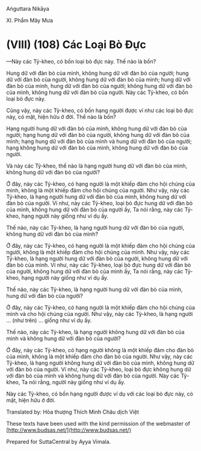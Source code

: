  

Aṅguttara Nikāya

XI. Phẩm Mây Mưa

# (VIII) (108) Các Loại Bò Ðực

—Này các Tỷ-kheo, có bốn loại bò đực này. Thế nào là bốn?

Hung dữ với đàn bò của mình, không hung dữ với đàn bò của người; hung dữ với đàn bò của người, không hung dữ với đàn bò của mình; hung dữ với đàn bò của mình, hung dữ với đàn bò của người; không hung dữ với đàn bò của mình, không hung dữ với đàn bò của người. Này các Tỷ-kheo, có bốn loại bò đực này.

Cũng vậy, này các Tỷ-kheo, có bốn hạng người được ví như các loại bò đực này, có mặt, hiện hữu ở đời. Thế nào là bốn?

Hạng người hung dữ với đàn bò của mình, không hung dữ với đàn bò của người; hạng hung dữ với đàn bò của người, không hung dữ với đàn bò của mình; hạng hung dữ với đàn bò của mình và hung dữ với đàn bò của người; hạng không hung dữ với đàn bò của mình, không hung dữ với đàn bò của người.

Và này các Tỷ-kheo, thế nào là hạng người hung dữ với đàn bò của mình, không hung dữ với đàn bò của người?

Ở đây, này các Tỷ-kheo, có hạng người là một khiếp đảm cho hội chúng của mình, không là một khiếp đảm cho hội chúng của người. Như vậy, này các Tỷ-kheo, là hạng người hung dữ với đàn bò của mình, không hung dữ với đàn bò của người. Ví như, này các Tỷ-kheo, loại bò đực hung dữ với đàn bò của mình, không hung dữ với đàn bò của người ấy, Ta nói rằng, này các Tỷ-kheo, hạng người này giống như ví dụ ấy.

Thế nào, này các Tỷ-kheo, là hạng người hung dữ với đàn bò của người, không hung dữ với đàn bò của mình?

Ở đây, này các Tỷ-kheo, có hạng người là một khiếp đảm cho hội chúng của người, không là một khiếp đảm cho hội chúng của mình. Như vậy, này các Tỷ-kheo, là hạng người hung dữ với đàn bò của người, không hung dữ với đàn bò của mình. Ví như, này các Tỷ-kheo, loại bò đực hung dữ với đàn bò của người, không hung dữ với đàn bò của mình ấy, Ta nói rằng, này các Tỷ-kheo, hạng người này giống như ví dụ ấy.

Thế nào, này các Tỷ-kheo, là hạng người hung dữ với đàn bò của mình, hung dữ với đàn bò của người?

Ở đây, này các Tỷ-kheo, có hạng người là một khiếp đảm cho hội chúng của mình và cho hội chúng của người. Như vậy, này các Tỷ-kheo, là hạng người … (như trên) … giống như ví dụ ấy.

Thế nào, này các Tỷ-kheo, là hạng người không hung dữ với đàn bò của mình và không hung dữ với đàn bò của người?

Ở đây, này các Tỷ-kheo, có hạng người không là một khiếp đảm cho đàn bò của mình, không là một khiếp đảm cho đàn bò của người. Như vậy, này các Tỷ-kheo, là hạng người không hung dữ với đàn bò của mình, không hung dữ với đàn bò của người. Ví như, này các Tỷ-kheo, loại bò đực không hung dữ với đàn bò của mình và không hung dữ với đàn bò của người. Này các Tỷ-kheo, Ta nói rằng, người này giống như ví dụ ấy.

Này các Tỷ-kheo, có bốn hạng người được ví dụ với các loại bò đực này, có mặt, hiện hữu ở đời.

Translated by: Hòa thượng Thích Minh Châu dịch Việt

These texts have been used with the kind permission of the webmaster of [http://www.budsas.net/](http://www.budsas.net/)

Prepared for SuttaCentral by Ayya Vimala.